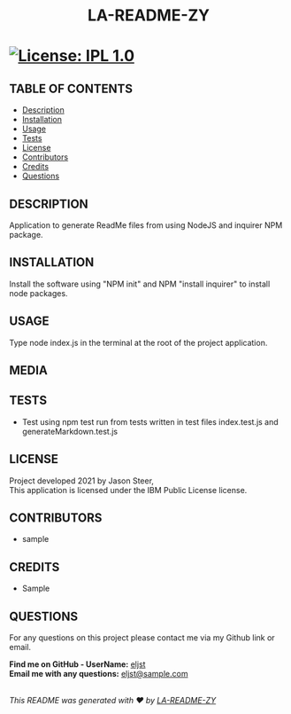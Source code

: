 
  
  <h1 align="center">LA-README-ZY<h1>

  [![License: IPL 1.0](https://img.shields.io/badge/License-IPL_1.0-blue.svg)](https://opensource.org/licenses/IPL-1.0)

  ## TABLE OF CONTENTS
  - [Description](#description)
  - [Installation](#Installation)
  - [Usage](#Usage)
  - [Tests](#Tests)
  - [License](#License)
  - [Contributors](#Contributors)
  - [Credits](#Credits)
  - [Questions](#Questions)

  ## DESCRIPTION
  Application to generate ReadMe files from using NodeJS and inquirer NPM package.
  
  ## INSTALLATION
  Install the software using "NPM init" and NPM "install inquirer" to install node packages.

  ## USAGE
  Type node index.js in the terminal at the root of the project application.

  ## MEDIA

  ## TESTS
  *  Test using npm test run from tests written in test files index.test.js and generateMarkdown.test.js
  
  ## LICENSE
  Project developed 2021 by Jason Steer,<br />
  This application is licensed under the IBM Public License license.

  ## CONTRIBUTORS
  * sample

  ## CREDITS
  * Sample


  ## QUESTIONS
  For any questions on this project please contact me via my Github link or email.<br />

  **Find me on GitHub - UserName:** [eljst](https://github.com/eljst)<br />
  **Email me with any questions:** eljst@sample.com<br />
  <br />
  
  _This README was generated with ❤️ by [LA-README-ZY](https://github.com/eljsteer/LA-README-ZY)_
